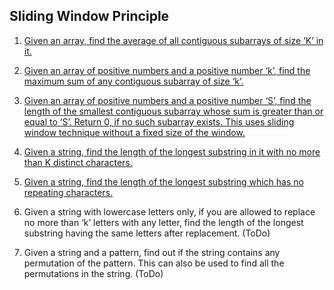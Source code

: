 ## Sliding Window Principle

1. [Given an array, find the average of all contiguous subarrays of size ‘K’ in it.](a_average_of_contiguous_sub_array)
   
1. [Given an array of positive numbers and a positive number ‘k’, find the maximum sum of any contiguous subarray of size ‘k’.](b_max_sum_of_contiguous_array)
   
1. [Given an array of positive numbers and a positive number ‘S’, find the length of the smallest contiguous subarray whose sum is greater than or equal to ‘S’. Return 0, if no such subarray exists. This uses sliding window technique without a fixed size of the window.](c_min_size_sub_array_sum)
   
1. [Given a string, find the length of the longest substring in it with no more than K distinct characters.](d_longest_substring_with_no_more_than_k_distinct)
   
1. [Given a string, find the length of the longest substring which has no repeating characters.](e_longest_substring_with_no_repeats)
   
1. Given a string with lowercase letters only, if you are allowed to replace no more than ‘k’ letters with any letter, find the length of the longest substring having the same letters after replacement. (ToDo)
   
1. Given a string and a pattern, find out if the string contains any permutation of the pattern. This can also be used to find all the permutations in the string. (ToDo)
